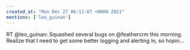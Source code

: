 ```yaml
---
created_at: "Mon Dec 27 06:11:07 +0000 2021"
mentions: ['leo_guinan']
---
```


RT @leo_guinan: Squashed several bugs on @feathercrm this morning. Realize that I need to get some better logging and alerting in, so hopin…